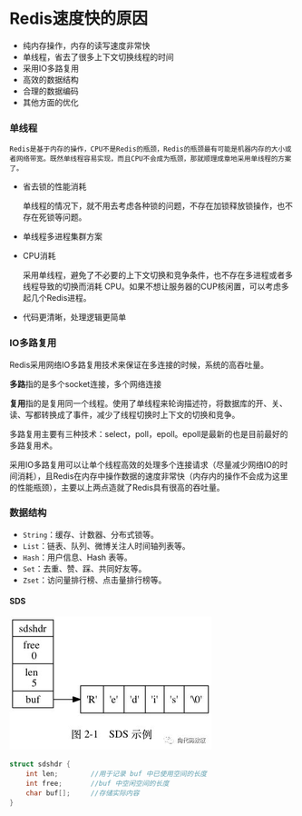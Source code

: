 # Redis速度快的原因
- 纯内存操作，内存的读写速度非常快
- 单线程，省去了很多上下文切换线程的时间
- 采用IO多路复用
- 高效的数据结构
- 合理的数据编码
- 其他方面的优化

### 单线程

```
Redis是基于内存的操作，CPU不是Redis的瓶颈，Redis的瓶颈最有可能是机器内存的大小或者网络带宽。既然单线程容易实现，而且CPU不会成为瓶颈，那就顺理成章地采用单线程的方案了。
```

- 省去锁的性能消耗

  单线程的情况下，就不用去考虑各种锁的问题，不存在加锁释放锁操作，也不存在死锁等问题。

- 单线程多进程集群方案

- CPU消耗

  采用单线程，避免了不必要的上下文切换和竞争条件，也不存在多进程或者多线程导致的切换而消耗 CPU。如果不想让服务器的CUP核闲置，可以考虑多起几个Redis进程。

- 代码更清晰，处理逻辑更简单

### IO多路复用

Redis采用网络IO多路复用技术来保证在多连接的时候，系统的高吞吐量。

**多路**指的是多个socket连接，多个网络连接

**复用**指的是复用同一个线程。使用了单线程来轮询描述符，将数据库的开、关、读、写都转换成了事件，减少了线程切换时上下文的切换和竞争。

多路复用主要有三种技术：select，poll，epoll。epoll是最新的也是目前最好的多路复用术。

采用IO多路复用可以让单个线程高效的处理多个连接请求（尽量减少网络IO的时间消耗），且Redis在内存中操作数据的速度非常快（内存内的操作不会成为这里的性能瓶颈），主要以上两点造就了Redis具有很高的吞吐量。

### 数据结构
- `String`：缓存、计数器、分布式锁等。
- `List`：链表、队列、微博关注人时间轴列表等。
- `Hash`：用户信息、Hash 表等。
- `Set`：去重、赞、踩、共同好友等。
- `Zset`：访问量排行榜、点击量排行榜等。

#### SDS

![SDS](img/SDS.jpg)

```c
struct sdshdr {
    int len;		//用于记录 buf 中已使用空间的长度
    int free;		//buf 中空闲空间的长度
    char buf[];		//存储实际内容
}
```

